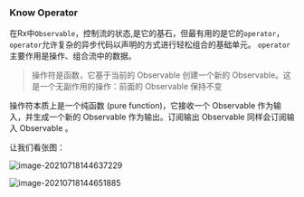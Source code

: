### Know Operator

在Rx中`Observable`，控制流的状态,是它的基石，但最有用的是它的`operator`，`operator`允许复杂的异步代码以声明的方式进行轻松组合的基础单元。  `operator`主要作用是操作、组合流中的数据。

> 操作符是函数，它基于当前的 Observable 创建一个新的 Observable。这是一个无副作用的操作：前面的 Observable 保持不变

操作符本质上是一个纯函数 (pure function)，它接收一个 Observable 作为输入，并生成一个新的 Observable 作为输出。订阅输出 Observable 同样会订阅输入 Observable 。



让我们看张图：

![image-20210718144637229](https://gitee.com/zhufengpeixun/zhufeng_-rxjs_202108/raw/master/assets/image-operator.png)

![image-20210718144651885](https://gitee.com/zhufengpeixun/zhufeng_-rxjs_202108/raw/master/assets/image-operator2.png)

